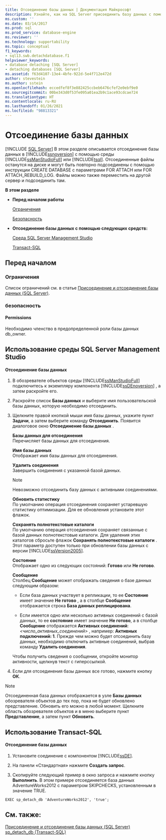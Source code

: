 ```yaml
---
title: Отсоединение базы данных | Документация Майкрософт
description: Узнайте, как на SQL Server присоединить базу данных с помощью SQL Server Management Studio или Transact-SQL. Файлы можно присоединить повторно или к другому серверу.
ms.custom: ''
ms.date: 03/14/2017
ms.prod: sql
ms.prod_service: database-engine
ms.reviewer: ''
ms.technology: supportability
ms.topic: conceptual
f1_keywords:
- sql13.swb.detachdatabase.f1
helpviewer_keywords:
- database detaching [SQL Server]
- detaching databases [SQL Server]
ms.assetid: f63d4107-13e4-4bfe-922d-5e4f712e472d
author: stevestein
ms.author: sstein
ms.openlocfilehash: eccedfef8f3e882425ccbeb6476cfef2e0ebf9e0
ms.sourcegitcommit: 00be343d0f53fe095a01ea2b9c1ace93cdcae724
ms.translationtype: HT
ms.contentlocale: ru-RU
ms.lasthandoff: 01/26/2021
ms.locfileid: "98813321"
---
```

# <a name="detach-a-database"></a>Отсоединение базы данных
 [!INCLUDE [SQL Server](../../includes/applies-to-version/sqlserver.md)]
  В этом разделе описывается отсоединение базы данных в [!INCLUDE[ssnoversion](../../includes/ssnoversion-md.md)] с помощью среды [!INCLUDE[ssManStudioFull](../../includes/ssmanstudiofull-md.md)] или [!INCLUDE[tsql](../../includes/tsql-md.md)]. Отсоединенные файлы останутся на диске и могут быть повторно подсоединены с помощью инструкции CREATE DATABASE с параметрами FOR ATTACH или FOR ATTACH_REBUILD_LOG. Файлы можно также переместить на другой сервер и подсоединить там.  
  
 **В этом разделе**  
  
-   **Перед началом работы**  
  
     [Ограничения](#Restrictions)  
  
     [Безопасность](#Security)  
  
-   **Отсоединение базы данных с помощью следующих средств:**  
  
     [Среда SQL Server Management Studio](#SSMSProcedure)  
  
     [Transact-SQL](#TsqlProcedure)  
  
##  <a name="before-you-begin"></a><a name="BeforeYouBegin"></a> Перед началом  
  
###  <a name="limitations-and-restrictions"></a><a name="Restrictions"></a> Ограничения  
 Список ограничений см. в статье [Присоединение и отсоединение базы данных (SQL Server)](../../relational-databases/databases/database-detach-and-attach-sql-server.md).  
  
###  <a name="security"></a><a name="Security"></a> безопасность  
  
####  <a name="permissions"></a><a name="Permissions"></a> Permissions  
 Необходимо членство в предопределенной роли базы данных db_owner.  
  
##  <a name="using-sql-server-management-studio"></a><a name="SSMSProcedure"></a> Использование среды SQL Server Management Studio  
  
#### <a name="to-detach-a-database"></a>Отсоединение базы данных  
  
1.  В обозревателе объектов среды [!INCLUDE[ssManStudioFull](../../includes/ssmanstudiofull-md.md)] подключитесь к экземпляру компонента [!INCLUDE[ssDEnoversion](../../includes/ssdenoversion-md.md)] , а затем раскройте его.  
  
2.  Раскройте список **Базы данных** и выберите имя пользовательской базы данных, которую необходимо отсоединить.  
  
3.  Щелкните правой кнопкой мыши имя базы данных, укажите пункт **Задачи**, а затем выберите команду **Отсоединить**. Появится диалоговое окно **Отсоединение базы данных** .  
  
     **Базы данных для отсоединения**  
     Перечисляет базы данных для отсоединения.  
  
     **Имя базы данных**  
     Отображает имя базы данных для отсоединения.  
  
     **Удалить соединения**  
     Завершить соединения с указанной базой данных.  
  
    > [!NOTE]  
    >  Невозможно отсоединить базу данных с активными соединениями.  
  
     **Обновить статистику**  
     По умолчанию операция отсоединения сохраняет устаревшую статистику оптимизации. Для ее обновления установите этот флажок.  
  
     **Сохранять полнотекстовые каталоги**  
     По умолчанию операция отсоединения сохраняет связанные с базой данных полнотекстовые каталоги. Для удаления этих каталогов сбросьте флажок **Сохранять полнотекстовые каталоги** . Этот параметр доступен только при обновлении базы данных с версии [!INCLUDE[ssVersion2005](../../includes/ssversion2005-md.md)].  
  
     **Состояние**  
     Отображает одно из следующих состояний: **Готово** или **Не готово**.  
  
     **Сообщение**  
     Столбец **Сообщение** может отображать сведения о базе данных следующим образом:  
  
    -   Если база данных участвует в репликации, то ее **Состояние** имеет значение **Не готово** , а в столбце **Сообщение** отображается строка **База данных реплицирована**.  
  
    -   Если имеется одно или несколько активных соединений с базой данных, то ее **состояние** имеет значение **Не готово**, а в столбце **Сообщение** отображается **Активных соединений**: _<число_активных_соединений>_ , например: **Активных подключений: 1**. Прежде чем можно будет отсоединить базу данных, необходимо отключить активные соединений, выбрав команду **Удалить соединения**.  
  
     Чтобы получить сведения о сообщении, откройте монитор активности, щелкнув текст с гиперссылкой.  
  
4.  Если для отсоединения базы данных все готово, нажмите кнопку **ОК**.  
  
> [!NOTE]  
>  Отсоединенная база данных отображается в узле **Базы данных** обозревателя объектов до тех пор, пока не будет обновлено представление. Обновить его можно в любой момент. Щелкните область обозревателя объектов и в меню выберите пункт **Представление**, а затем пункт **Обновить**.  
  
##  <a name="using-transact-sql"></a><a name="TsqlProcedure"></a> Использование Transact-SQL  
  
#### <a name="to-detach-a-database"></a>Отсоединение базы данных  
  
1.  Установите соединение с компонентом [!INCLUDE[ssDE](../../includes/ssde-md.md)].  
  
2.  На панели «Стандартная» нажмите **Создать запрос**.  
  
3.  Скопируйте следующий пример в окно запроса и нажмите кнопку **Выполнить**. В этом примере отсоединяется база данных AdventureWorks2012 с параметром SKIPCHECKS, установленным в значение TRUE.  
  
```  
EXEC sp_detach_db 'AdventureWorks2012', 'true';  
```  
  
## <a name="see-also"></a>См. также:  
 [Присоединение и отсоединение базы данных (SQL Server)](../../relational-databases/databases/database-detach-and-attach-sql-server.md)   
 [sp_detach_db (Transact-SQL)](../../relational-databases/system-stored-procedures/sp-detach-db-transact-sql.md)  
  
  
